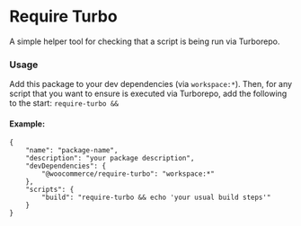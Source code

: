 # Require Turbo

A simple helper tool for checking that a script is being run via Turborepo.


### Usage

Add this package to your dev dependencies (via `workspace:*`). Then, for any script that you want to ensure is executed via Turborepo, add the following to the start: `require-turbo && `

#### Example:
```
{
	"name": "package-name",
	"description": "your package description",
	"devDependencies": {
		"@woocommerce/require-turbo": "workspace:*"
	},
	"scripts": {
		"build": "require-turbo && echo 'your usual build steps'"
	}
}

```